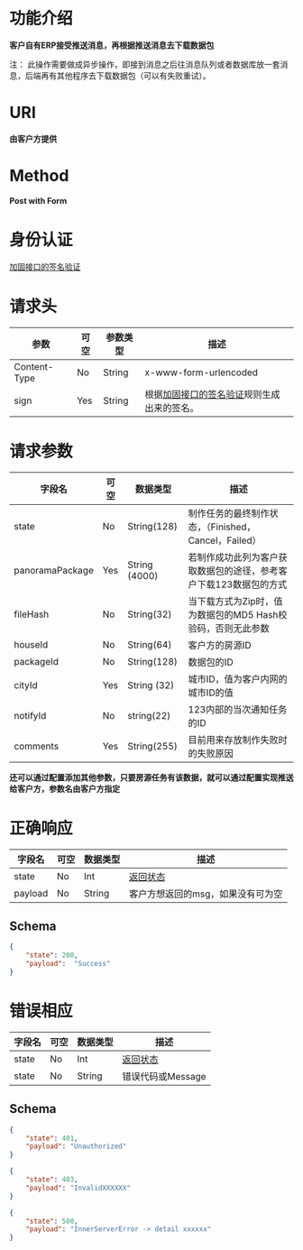 # 功能介绍
**客户自有ERP接受推送消息，再根据推送消息去下载数据包**

注： 此操作需要做成异步操作，即接到消息之后往消息队列或者数据库放一套消息，后端再有其他程序去下载数据包（可以有失败重试）。


# URI
**由客户方提供**


# Method
**Post with Form**


# 身份认证
[加固接口的签名验证](../Agreement/StongValidation.md)


# 请求头
| 参数 | 可空 | 参数类型 | 描述 |
| ---- | ---- | ---- | ----|
| Content-Type | No | String | x-www-form-urlencoded |
| sign | Yes | String | 根据[加固接口的签名验证](../Agreement/StongValidation.md)规则生成出来的签名。| 


# 请求参数
| 字段名 | 可空 | 数据类型 | 描述 |
| ---- | ---- | ---- | ----|
| state | No | String(128) | 制作任务的最终制作状态，（Finished，Cancel，Failed）|
| panoramaPackage | Yes | String (4000) | 若制作成功此列为客户获取数据包的途径，参考客户下载123数据包的方式 | 
| fileHash | No | String(32) | 当下载方式为Zip时，值为数据包的MD5 Hash校验码，否则无此参数 | 
| houseId | No | String(64) | 客户方的房源ID | 
| packageId | No | String(128) | 数据包的ID |
| cityId | Yes |String (32) | 城市ID，值为客户内网的城市ID的值 | 
| notifyId | No | string(22) | 123内部的当次通知任务的ID | 
| comments | Yes | String(255) | 目前用来存放制作失败时的失败原因 |  

**还可以通过配置添加其他参数，只要房源任务有该数据，就可以通过配置实现推送给客户方，参数名由客户方指定** 


# 正确响应
| 字段名 | 可空 | 数据类型 | 描述 |
| ---- | ---- | ---- | ----|
| state | No | Int | [返回状态](../Agreement/APIResponseState.md) | 
| payload | No | String | 客户方想返回的msg，如果没有可为空 |

## Schema
```json
{
    "state": 200,
    "payload":  "Success"
}
```

# 错误相应
| 字段名 | 可空 | 数据类型 | 描述 |
| ---- | ---- | ---- | ----|
| state | No | Int | [返回状态](../Agreement/APIResponseState.md) | 
| state | No | String | 错误代码或Message | 

## Schema 
``` json
{
    "state": 401,
    "payload": "Unauthorized"
}
```

``` json
{
    "state": 403,
    "payload": "InvalidXXXXXX"
}
```

``` json
{
    "state": 500,
    "payload": "InnerServerError -> detail xxxxxx"
}
```
